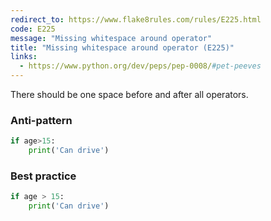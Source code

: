```yaml
---
redirect_to: https://www.flake8rules.com/rules/E225.html
code: E225
message: "Missing whitespace around operator"
title: "Missing whitespace around operator (E225)"
links:
  - https://www.python.org/dev/peps/pep-0008/#pet-peeves
---
```


There should be one space before and after all operators.

### Anti-pattern

```python
if age>15:
    print('Can drive')
```

### Best practice

```python
if age > 15:
    print('Can drive')
```
